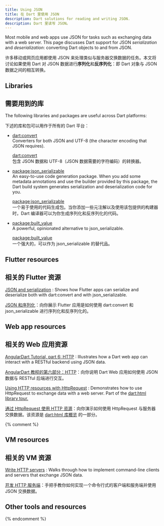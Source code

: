 ```yaml
---
title: Using JSON
title: 在 Dart 里使用 JSON
description: Dart solutions for reading and writing JSON.
description: Dart 里读写 JSON。
---
```


Most mobile and web apps use JSON for tasks such as
exchanging data with a web server.
This page discusses Dart support for JSON _serialization_ and _deserialization_:
converting Dart objects to and from JSON.

许多移动或网页应用都使用 JSON 来处理类似与服务器交换数据的任务。本文将讨论如果使用 Dart 对 JSON 数据进行**序列化**和**反序列化**：即 Dart 对象与 JSON 数据之间的相互转换。

## Libraries

## 需要用到的库

The following libraries and packages are useful across Dart platforms:

下述的库和包可以用作于所有的 Dart 平台：

* [dart:convert](/guides/libraries/library-tour#dartconvert---decoding-and-encoding-json-utf-8-and-more)<br>
  Converters for both JSON and UTF-8
  (the character encoding that JSON requires).

  [dart:convert](/guides/libraries/library-tour#dartconvert---decoding-and-encoding-json-utf-8-and-more)<br>
  包含 JSON 数据和 UTF-8（JSON 数据需要的字符编码）的转换器。

* [package:json_serializable]({{site.pub-pkg}}/json_serializable)<br>
  An easy-to-use code generation package.
  When you add some metadata annotations
  and use the builder provided by this package,
  the Dart build system generates serialization and deserialization code for you.

  [package:json_serializable]({{site.pub}}/packages/json_serializable)<br>
  一个易于使用的代码生成包。当你添加一些元注解以及使用该包提供的构建器时，Dart 编译器可以为你生成序列化和反序列化的代码。

* [package:built_value]({{site.pub-pkg}}/built_value)<br>
  A powerful, opinionated alternative to json_serializable.

  [package:built_value]({{site.pub}}/packages/built_value)<br>
  一个强大的，可以作为 json_serializable 的替代品。

## Flutter resources

## 相关的 Flutter 资源

[JSON and serialization]({{site.flutter}}/docs/development/data-and-backend/json)
: Shows how Flutter apps can serialize and deserialize both
  with dart:convert and with json_serializable.

[JSON 和序列化]({{site.flutter}}/docs/development/data-and-backend/json)：向你展示 Flutter 应用是如何使用 dart:convert 和 json_serializable 进行序列化和反序列化的。

## Web app resources

## 相关的 Web 应用资源

[AngularDart Tutorial, part 6: HTTP]({{site.angulardart}}/tutorial/toh-pt6)
: Illustrates how a Dart web app can interact with a
  RESTful backend using JSON data.

[AngularDart 教程的第六部分：HTTP]({{site.angulardart}}/tutorial/toh-pt6)：向你说明 Dart Web 应用如何使用 JSON 数据与 RESTful 后端进行交互。

[Using HTTP resources with HttpRequest](/guides/libraries/library-tour#using-http-resources-with-httprequest)
: Demonstrates how to use HttpRequest to exchange data with a web server.
  Part of the [dart:html library tour.](/guides/libraries/library-tour#darthtml)

[通过 HttpRequest 使用 HTTP 资源](/guides/libraries/library-tour#using-http-resources-with-httprequest)：向你演示如何使用 HttpRequest 与服务器交换数据。该资源是 [dart:html 库概览](/guides/libraries/library-tour#darthtml) 的一部分。

{% comment %}
## VM resources

## 相关的 VM 资源

[Write HTTP servers](/tutorials/server/httpserver)
: Walks through how to implement command-line clients and servers
  that exchange JSON data.

[开发 HTTP 服务端](/tutorials/server/httpserver)：手把手教你如何实现一个命令行式的客户端和服务端并使用 JSON 交换数据。

## Other tools and resources
{% endcomment %}
